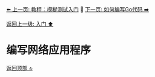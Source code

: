 [⬅️ 上一页: 教程：模糊测试入门](教程：模糊测试入门.md) 🚦 [下一页: 如何编写Go代码 ➡️](如何编写Go代码.md)

[返回上一级: 入门 ⬆️](../入门.md)

# 编写网络应用程序

[返回顶部 🔝](#编写网络应用程序)